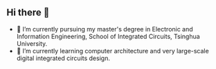 ## Hi there 👋

<!--
**VincentChen-github/VincentChen-github** is a ✨ _special_ ✨ repository because its `README.md` (this file) appears on your GitHub profile.
Here are some ideas to get you started:
-->

- 🔭 I’m currently pursuing my master's degree in Electronic and Information Engineering, School of Integrated Circuits, Tsinghua University.
- 🌱 I’m currently learning computer architecture and very large-scale digital integrated circuits design.

<!--
- 👯 I’m looking to collaborate on ...
- 🤔 I’m looking for help with ...
- 💬 Ask me about ...
- 📫 How to reach me: ...
- 😄 Pronouns: ...
- ⚡ Fun fact: ...
-->

